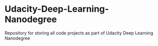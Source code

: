 # Udacity-Deep-Learning-Nanodegree
Repository for storing all code projects as part of Udacity Deep Learning Nanodegree
